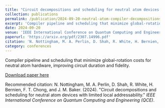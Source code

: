 ```yaml
---
title: "Circuit decompositions and scheduling for neutral atom devices with limited local addressability"
collection: publications
permalink: /publication/2024-09-20-neutral-atom-compiler-decompositions-scheduling-qce2024
excerpt: 'Compiler pipeline and scheduling that minimize global-rotation costs for neutral atom hardware, improving circuit duration and fidelity.'
date: 2024-09-20
venue: 'IEEE International Conference on Quantum Computing and Engineering (QCE 2024)'
paperurl: 'https://arxiv.org/pdf/2307.14996.pdf'
citation: 'N. Nottingham, M. A. Perlin, D. Shah, R. White, H. Bernien, F. T. Chong, and J. M. Baker. (2024). &quot;Circuit decompositions and scheduling for neutral atom devices with limited local addressability.&quot; <i>IEEE International Conference on Quantum Computing and Engineering (QCE)</i>.'
category: conferences
---
```

Compiler pipeline and scheduling that minimize global-rotation costs for neutral atom hardware, improving circuit duration and fidelity.

[Download paper here](https://arxiv.org/pdf/2307.14996.pdf)

Recommended citation: N. Nottingham, M. A. Perlin, D. Shah, R. White, H. Bernien, F. T. Chong, and J. M. Baker. (2024). "Circuit decompositions and scheduling for neutral atom devices with limited local addressability." <i>IEEE International Conference on Quantum Computing and Engineering (QCE)</i>.